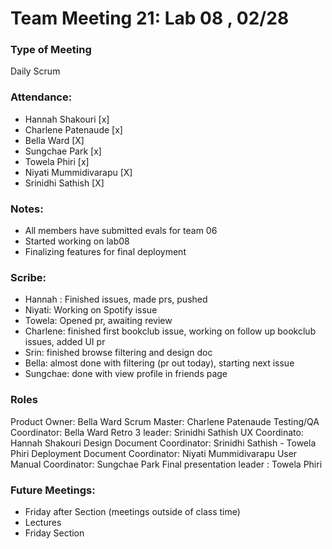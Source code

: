 # Team Meeting 21: Lab 08 , 02/28

### Type of Meeting
Daily Scrum

### Attendance: 
* Hannah Shakouri [x]
* Charlene Patenaude [x]
* Bella Ward [X]
* Sungchae Park [x]
* Towela Phiri [x]
* Niyati Mummidivarapu [X]
* Srinidhi Sathish [X]

### Notes:
- All members have submitted evals for team 06
- Started working on lab08
- Finalizing features for final deployment

### Scribe:  
- Hannah : Finished issues, made prs, pushed 
- Niyati: Working on Spotify issue
- Towela: Opened pr, awaiting review 
- Charlene: finished first bookclub issue, working on follow up bookclub issues, added UI pr
- Srin: finished browse filtering and design doc
- Bella: almost done with filtering (pr out today), starting next issue
- Sungchae: done with view profile in friends page

### Roles 
Product Owner: Bella Ward
Scrum Master: Charlene Patenaude
Testing/QA Coordinator: Bella Ward
Retro 3 leader: Srinidhi Sathish 
UX Coordinato: Hannah Shakouri 
Design Document Coordinator: Srinidhi Sathish - Towela Phiri
Deployment Document Coordinator: Niyati Mummidivarapu
User Manual Coordinator: Sungchae Park
Final presentation leader : Towela Phiri


### Future Meetings:
* Friday after Section (meetings outside of class time)
* Lectures
* Friday Section
